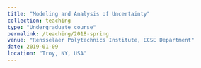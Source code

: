 ```yaml
---
title: "Modeling and Analysis of Uncertainty"
collection: teaching
type: "Undergraduate course"
permalink: /teaching/2018-spring
venue: "Rensselaer Polytechnics Institute, ECSE Department"
date: 2019-01-09
location: "Troy, NY, USA"
---
```


 
